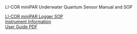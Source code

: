 LI-COR miniPAR Underwater Quantum Sensor Manual and SOP

[LI-COR miniPAR Logger SOP](miniPAR_Logger_SOP.md)  
[Instrument Information](System_Information.md)  
[User Guide PDF](SpectraMax_iD3_User_Guide.pdf)
